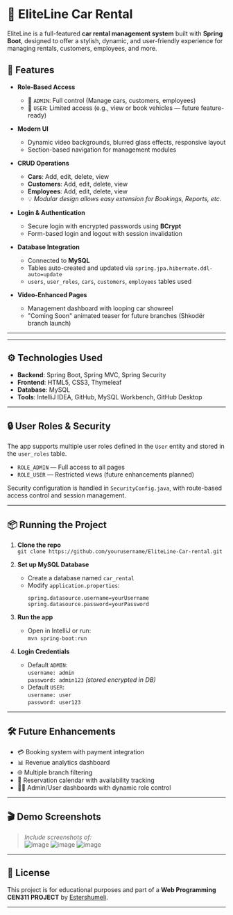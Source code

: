 # 🚗 EliteLine Car Rental

EliteLine is a full-featured **car rental management system** built with **Spring Boot**, designed to offer a stylish, dynamic, and user-friendly experience for managing rentals, customers, employees, and more.

## 📌 Features

- **Role-Based Access**
  - 👤 `ADMIN`: Full control (Manage cars, customers, employees)
  - 👥 `USER`: Limited access (e.g., view or book vehicles — future feature-ready)
  
- **Modern UI**
  - Dynamic video backgrounds, blurred glass effects, responsive layout
  - Section-based navigation for management modules
  
- **CRUD Operations**
  - **Cars**: Add, edit, delete, view
  - **Customers**: Add, edit, delete, view
  - **Employees**: Add, edit, delete, view
  - 💡 *Modular design allows easy extension for Bookings, Reports, etc.*

- **Login & Authentication**
  - Secure login with encrypted passwords using **BCrypt**
  - Form-based login and logout with session invalidation
  
- **Database Integration**
  - Connected to **MySQL**
  - Tables auto-created and updated via `spring.jpa.hibernate.ddl-auto=update`
  - `users`, `user_roles`, `cars`, `customers`, `employees` tables used

- **Video-Enhanced Pages**
  - Management dashboard with looping car showreel
  - "Coming Soon" animated teaser for future branches (Shkodër branch launch)

---

---

## ⚙️ Technologies Used

- **Backend**: Spring Boot, Spring MVC, Spring Security
- **Frontend**: HTML5, CSS3, Thymeleaf
- **Database**: MySQL
- **Tools**: IntelliJ IDEA, GitHub, MySQL Workbench, GitHub Desktop

---

## 🔒 User Roles & Security

The app supports multiple user roles defined in the `User` entity and stored in the `user_roles` table.

- `ROLE_ADMIN` — Full access to all pages
- `ROLE_USER` — Restricted views (future enhancements planned)

Security configuration is handled in `SecurityConfig.java`, with route-based access control and session management.

---

## 📦 Running the Project

1. **Clone the repo**  
   `git clone https://github.com/yourusername/EliteLine-Car-rental.git`

2. **Set up MySQL Database**
   - Create a database named `car_rental`
   - Modify `application.properties`:
     ```properties
     spring.datasource.username=yourUsername
     spring.datasource.password=yourPassword
     ```

3. **Run the app**
   - Open in IntelliJ or run:  
     `mvn spring-boot:run`

4. **Login Credentials**
   - Default `ADMIN`:  
     `username: admin`  
     `password: admin123` *(stored encrypted in DB)*
   - Default `USER`:  
     `username: user`  
     `password: user123`

---

## 🛠️ Future Enhancements

- 💳 Booking system with payment integration
- 📊 Revenue analytics dashboard
- 🌐 Multiple branch filtering
- 📅 Reservation calendar with availability tracking
- 🧑‍💻 Admin/User dashboards with dynamic role control

---

## 🎬 Demo Screenshots

> _Include screenshots of:_  
![image](https://github.com/user-attachments/assets/9bbff748-b87b-4441-8b1d-80b551b80400)
![image](https://github.com/user-attachments/assets/918fcac8-84b4-41e9-8bda-4a301d7cc6b3)
![image](https://github.com/user-attachments/assets/af82f5dd-fb45-488d-aef3-e27de450a53b)



---

## 📄 License

This project is for educational purposes and part of a **Web Programming CEN311 PROJECT** by [Estershumeli](https://github.com/estershumeli).

---



